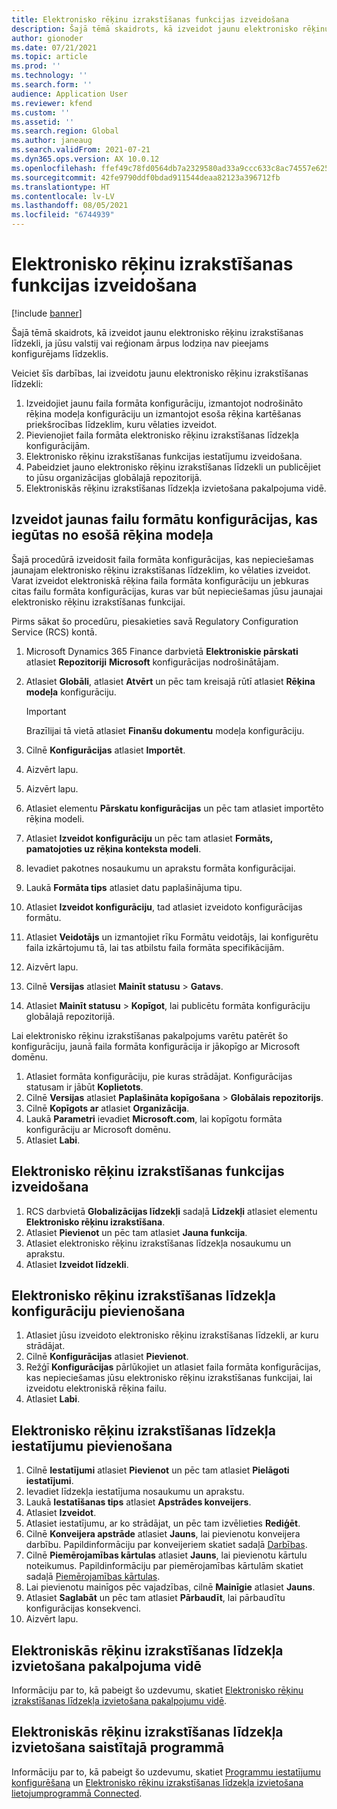 ```yaml
---
title: Elektronisko rēķinu izrakstīšanas funkcijas izveidošana
description: Šajā tēmā skaidrots, kā izveidot jaunu elektronisko rēķinu izrakstīšanas līdzekli, ja jūsu valstij vai reģionam ārpus lodziņa nav pieejams konfigurējams līdzeklis.
author: gionoder
ms.date: 07/21/2021
ms.topic: article
ms.prod: ''
ms.technology: ''
ms.search.form: ''
audience: Application User
ms.reviewer: kfend
ms.custom: ''
ms.assetid: ''
ms.search.region: Global
ms.author: janeaug
ms.search.validFrom: 2021-07-21
ms.dyn365.ops.version: AX 10.0.12
ms.openlocfilehash: ffef49c78fd0564db7a2329580ad33a9ccc633c8ac74557e625d1cfb29931576
ms.sourcegitcommit: 42fe9790ddf0bdad911544deaa82123a396712fb
ms.translationtype: HT
ms.contentlocale: lv-LV
ms.lasthandoff: 08/05/2021
ms.locfileid: "6744939"
---
```

# <a name="create-a-new-electronic-invoicing-feature"></a>Elektronisko rēķinu izrakstīšanas funkcijas izveidošana

[!include [banner](../includes/banner.md)]

Šajā tēmā skaidrots, kā izveidot jaunu elektronisko rēķinu izrakstīšanas līdzekli, ja jūsu valstij vai reģionam ārpus lodziņa nav pieejams konfigurējams līdzeklis.

Veiciet šīs darbības, lai izveidotu jaunu elektronisko rēķinu izrakstīšanas līdzekli:

1. Izveidojiet jaunu faila formāta konfigurāciju, izmantojot nodrošināto rēķina modeļa konfigurāciju un izmantojot esoša rēķina kartēšanas priekšrocības līdzeklim, kuru vēlaties izveidot.
2. Pievienojiet faila formāta elektronisko rēķinu izrakstīšanas līdzekļa konfigurācijām.
3. Elektronisko rēķinu izrakstīšanas funkcijas iestatījumu izveidošana.
4. Pabeidziet jauno elektronisko rēķinu izrakstīšanas līdzekli un publicējiet to jūsu organizācijas globālajā repozitorijā.
5. Elektroniskās rēķinu izrakstīšanas līdzekļa izvietošana pakalpojuma vidē.

## <a name="create-new-file-format-configurations-that-are-derived-from-the-existing-invoice-model"></a>Izveidot jaunas failu formātu konfigurācijas, kas iegūtas no esošā rēķina modeļa

Šajā procedūrā izveidosit faila formāta konfigurācijas, kas nepieciešamas jaunajam elektronisko rēķinu izrakstīšanas līdzeklim, ko vēlaties izveidot. Varat izveidot elektroniskā rēķina faila formāta konfigurāciju un jebkuras citas failu formāta konfigurācijas, kuras var būt nepieciešamas jūsu jaunajai elektronisko rēķinu izrakstīšanas funkcijai.

Pirms sākat šo procedūru, piesakieties savā Regulatory Configuration Service (RCS) kontā.

1. Microsoft Dynamics 365 Finance darbvietā **Elektroniskie pārskati** atlasiet **Repozitoriji** **Microsoft** konfigurācijas nodrošinātājam.
2. Atlasiet **Globāli**, atlasiet **Atvērt** un pēc tam kreisajā rūtī atlasiet **Rēķina modeļa** konfigurāciju.

    > [!IMPORTANT]
    > Brazīlijai tā vietā atlasiet **Finanšu dokumentu** modeļa konfigurāciju.

3. Cilnē **Konfigurācijas** atlasiet **Importēt**.
4. Aizvērt lapu.
5. Aizvērt lapu.
6. Atlasiet elementu **Pārskatu konfigurācijas** un pēc tam atlasiet importēto rēķina modeli.
7. Atlasiet **Izveidot konfigurāciju** un pēc tam atlasiet **Formāts, pamatojoties uz rēķina konteksta modeli**.
8. Ievadiet pakotnes nosaukumu un aprakstu formāta konfigurācijai.
9. Laukā **Formāta tips** atlasiet datu paplašinājuma tipu.
10. Atlasiet **Izveidot konfigurāciju**, tad atlasiet izveidoto konfigurācijas formātu.
11. Atlasiet **Veidotājs** un izmantojiet rīku Formātu veidotājs, lai konfigurētu faila izkārtojumu tā, lai tas atbilstu faila formāta specifikācijām.
12. Aizvērt lapu.
13. Cilnē **Versijas** atlasiet **Mainīt statusu** \> **Gatavs**.
14. Atlasiet **Mainīt statusu** \> **Kopīgot**, lai publicētu formāta konfigurāciju globālajā repozitorijā.

Lai elektronisko rēķinu izrakstīšanas pakalpojums varētu patērēt šo konfigurāciju, jaunā faila formāta konfigurācija ir jākopīgo ar Microsoft domēnu.

1. Atlasiet formāta konfigurāciju, pie kuras strādājat. Konfigurācijas statusam ir jābūt **Koplietots**.
2. Cilnē **Versijas** atlasiet **Paplašināta kopīgošana** \> **Globālais repozitorijs**.
3. Cilnē **Kopīgots ar** atlasiet **Organizācija**.
4. Laukā **Parametri** ievadiet **Microsoft.com**, lai kopīgotu formāta konfigurāciju ar Microsoft domēnu.
5. Atlasiet **Labi**.

## <a name="create-the-new-electronic-invoicing-feature"></a>Elektronisko rēķinu izrakstīšanas funkcijas izveidošana

1. RCS darbvietā **Globalizācijas līdzekļi** sadaļā **Līdzekļi** atlasiet elementu **Elektronisko rēķinu izrakstīšana**.
2. Atlasiet **Pievienot** un pēc tam atlasiet **Jauna funkcija**.
3. Atlasiet elektronisko rēķinu izrakstīšanas līdzekļa nosaukumu un aprakstu.
4. Atlasiet **Izveidot līdzekli**.

## <a name="add-electronic-invoicing-feature-configurations"></a>Elektronisko rēķinu izrakstīšanas līdzekļa konfigurāciju pievienošana

1. Atlasiet jūsu izveidoto elektronisko rēķinu izrakstīšanas līdzekli, ar kuru strādājat.
2. Cilnē **Konfigurācijas** atlasiet **Pievienot**.
3. Režģī **Konfigurācijas** pārlūkojiet un atlasiet faila formāta konfigurācijas, kas nepieciešamas jūsu elektronisko rēķinu izrakstīšanas funkcijai, lai izveidotu elektroniskā rēķina failu.
4. Atlasiet **Labi**.

## <a name="add-electronic-invoicing-feature-setups"></a>Elektronisko rēķinu izrakstīšanas līdzekļa iestatījumu pievienošana

1. Cilnē **Iestatījumi** atlasiet **Pievienot** un pēc tam atlasiet **Pielāgoti iestatījumi**.
2. Ievadiet līdzekļa iestatījuma nosaukumu un aprakstu.
3. Laukā **Iestatīšanas tips** atlasiet **Apstrādes konveijers**.
4. Atlasiet **Izveidot**.
5. Atlasiet iestatījumu, ar ko strādājat, un pēc tam izvēlieties **Rediģēt**.
6. Cilnē **Konveijera apstrāde** atlasiet **Jauns**, lai pievienotu konveijera darbību. Papildinformāciju par konveijeriem skatiet sadaļā [Darbības](e-invoicing-configuration-rcs.md#actions).
7. Cilnē **Piemērojamības kārtulas** atlasiet **Jauns**, lai pievienotu kārtulu noteikumus. Papildinformāciju par piemērojamības kārtulām skatiet sadaļā [Piemērojamības kārtulas](e-invoicing-configuration-rcs.md#applicability-rules).
8. Lai pievienotu mainīgos pēc vajadzības, cilnē **Mainīgie** atlasiet **Jauns**.
9. Atlasiet **Saglabāt** un pēc tam atlasiet **Pārbaudīt**, lai pārbaudītu konfigurācijas konsekvenci.
10. Aizvērt lapu.

## <a name="deploy-the-electronic-invoicing-feature-to-the-service-environment"></a>Elektroniskās rēķinu izrakstīšanas līdzekļa izvietošana pakalpojuma vidē

Informāciju par to, kā pabeigt šo uzdevumu, skatiet [Elektronisko rēķinu izrakstīšanas līdzekļa izvietošana pakalpojumu vidē](e-invoicing-get-started.md#deploy-the-electronic-invoicing-feature-to-service-environment).

## <a name="deploy-the-electronic-invoicing-feature-to-a-connected-application"></a>Elektroniskās rēķinu izrakstīšanas līdzekļa izvietošana saistītajā programmā

Informāciju par to, kā pabeigt šo uzdevumu, skatiet [Programmu iestatījumu konfigurēšana](e-invoicing-get-started.md#configure-the-application-setup) un [Elektronisko rēķinu izrakstīšanas līdzekļa izvietošana lietojumprogrammā Connected](e-invoicing-get-started.md#deploy-the-electronic-invoicing-feature-to-connected-application).
